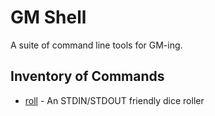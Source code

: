 # GM Shell

A suite of command line tools for GM-ing.

## Inventory of Commands

* [roll](exec/roll) - An STDIN/STDOUT friendly dice roller
